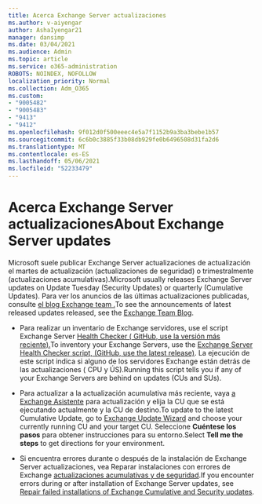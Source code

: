 ```yaml
---
title: Acerca Exchange Server actualizaciones
ms.author: v-aiyengar
author: AshaIyengar21
manager: dansimp
ms.date: 03/04/2021
ms.audience: Admin
ms.topic: article
ms.service: o365-administration
ROBOTS: NOINDEX, NOFOLLOW
localization_priority: Normal
ms.collection: Adm_O365
ms.custom:
- "9005482"
- "9005483"
- "9413"
- "9412"
ms.openlocfilehash: 9f012d0f500eeec4e5a7f1152b9a3ba3bebe1b57
ms.sourcegitcommit: 6c6b0c3885f33b08db929fe0b6496508d31fa2d6
ms.translationtype: MT
ms.contentlocale: es-ES
ms.lasthandoff: 05/06/2021
ms.locfileid: "52233479"
---
```

# <a name="about-exchange-server-updates"></a><span data-ttu-id="7e9c5-102">Acerca Exchange Server actualizaciones</span><span class="sxs-lookup"><span data-stu-id="7e9c5-102">About Exchange Server updates</span></span>

<span data-ttu-id="7e9c5-103">Microsoft suele publicar Exchange Server actualizaciones de actualización el martes de actualización (actualizaciones de seguridad) o trimestralmente (actualizaciones acumulativas).</span><span class="sxs-lookup"><span data-stu-id="7e9c5-103">Microsoft usually releases Exchange Server updates on Update Tuesday (Security Updates) or quarterly (Cumulative Updates).</span></span> <span data-ttu-id="7e9c5-104">Para ver los anuncios de las últimas actualizaciones publicadas, consulte [el blog Exchange team .](https://aka.ms/ehlo)</span><span class="sxs-lookup"><span data-stu-id="7e9c5-104">To see the announcements of latest released updates released, see the [Exchange Team Blog](https://aka.ms/ehlo).</span></span>

- <span data-ttu-id="7e9c5-105">Para realizar un inventario de Exchange servidores, use el script Exchange Server [Health Checker ( GitHub, use la versión más reciente).](https://aka.ms/ExchangeHealthChecker)</span><span class="sxs-lookup"><span data-stu-id="7e9c5-105">To inventory your Exchange Servers, use the [Exchange Server Health Checker script, (GitHub, use the latest release)](https://aka.ms/ExchangeHealthChecker).</span></span> <span data-ttu-id="7e9c5-106">La ejecución de este script indica si alguno de los servidores Exchange están detrás de las actualizaciones ( CPU y ÚS).</span><span class="sxs-lookup"><span data-stu-id="7e9c5-106">Running this script tells you if any of your Exchange Servers are behind on updates (CUs and SUs).</span></span>

- <span data-ttu-id="7e9c5-107">Para actualizar a la actualización acumulativa más reciente, vaya [a Exchange Asistente](https://aka.ms/ExchangeUpdateWizard) para actualización y elija la CU que se está ejecutando actualmente y la CU de destino.</span><span class="sxs-lookup"><span data-stu-id="7e9c5-107">To update to the latest Cumulative Update, go to [Exchange Update Wizard](https://aka.ms/ExchangeUpdateWizard) and choose your currently running CU and your target CU.</span></span> <span data-ttu-id="7e9c5-108">Seleccione **Cuéntese los pasos** para obtener instrucciones para su entorno.</span><span class="sxs-lookup"><span data-stu-id="7e9c5-108">Select **Tell me the steps** to get directions for your environment.</span></span>

- <span data-ttu-id="7e9c5-109">Si encuentra errores durante o después de la instalación de Exchange Server actualizaciones, vea Reparar instalaciones con errores de Exchange [actualizaciones acumulativas y de seguridad](https://docs.microsoft.com/exchange/troubleshoot/client-connectivity/exchange-security-update-issues).</span><span class="sxs-lookup"><span data-stu-id="7e9c5-109">If you encounter errors during or after installation of Exchange Server updates, see [Repair failed installations of Exchange Cumulative and Security updates](https://docs.microsoft.com/exchange/troubleshoot/client-connectivity/exchange-security-update-issues).</span></span>
